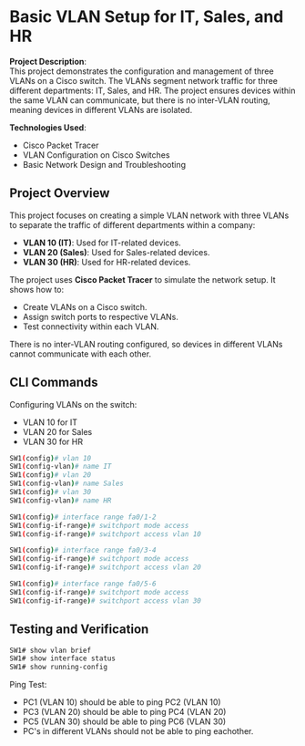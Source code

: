 # Basic VLAN Setup for IT, Sales, and HR

**Project Description**:  
This project demonstrates the configuration and management of three VLANs on a Cisco switch. The VLANs segment network traffic for three different departments: IT, Sales, and HR. The project ensures devices within the same VLAN can communicate, but there is no inter-VLAN routing, meaning devices in different VLANs are isolated.

**Technologies Used**:  
- Cisco Packet Tracer
- VLAN Configuration on Cisco Switches
- Basic Network Design and Troubleshooting

## Project Overview

This project focuses on creating a simple VLAN network with three VLANs to separate the traffic of different departments within a company:

- **VLAN 10 (IT)**: Used for IT-related devices.
- **VLAN 20 (Sales)**: Used for Sales-related devices.
- **VLAN 30 (HR)**: Used for HR-related devices.

The project uses **Cisco Packet Tracer** to simulate the network setup. It shows how to:
- Create VLANs on a Cisco switch.
- Assign switch ports to respective VLANs.
- Test connectivity within each VLAN.

There is no inter-VLAN routing configured, so devices in different VLANs cannot communicate with each other.

## CLI Commands
Configuring VLANs on the switch:

- VLAN 10 for IT
- VLAN 20 for Sales
- VLAN 30 for HR

```bash
SW1(config)# vlan 10
SW1(config-vlan)# name IT
SW1(config)# vlan 20
SW1(config-vlan)# name Sales
SW1(config)# vlan 30
SW1(config-vlan)# name HR

SW1(config)# interface range fa0/1-2
SW1(config-if-range)# switchport mode access
SW1(config-if-range)# switchport access vlan 10

SW1(config)# interface range fa0/3-4
SW1(config-if-range)# switchport mode access
SW1(config-if-range)# switchport access vlan 20

SW1(config)# interface range fa0/5-6
SW1(config-if-range)# switchport mode access
SW1(config-if-range)# switchport access vlan 30
```
## Testing and Verification
```bash
SW1# show vlan brief
SW1# show interface status
SW1# show running-config
```
Ping Test:

- PC1 (VLAN 10) should be able to ping PC2 (VLAN 10)
- PC3 (VLAN 20) should be able to ping PC4 (VLAN 20)
- PC5 (VLAN 30) should be able to ping PC6 (VLAN 30)
- PC's in different VLANs should not be able to ping eachother.

